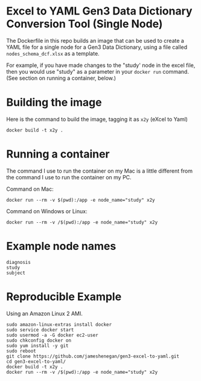 # Excel to YAML Gen3 Data Dictionary Conversion Tool (Single Node)

The Dockerfile in this repo builds an image that can be used to create a YAML file for a single node for a Gen3 Data Dictionary, using a file called `nodes_schema_dcf.xlsx` as a template.

For example, if you have made changes to the "study' node in the excel file, then you would use "study" as a parameter in your `docker run` command. (See section on running a container, below.)

# Building the image

Here is the command to build the image, tagging it as `x2y` (eXcel to Yaml)

```
docker build -t x2y .
```

# Running a container

The command I use to run the container on my Mac is a little different from the command I use to run the container on my PC.

Command on Mac:

```
docker run --rm -v $(pwd):/app -e node_name="study" x2y
```

Command on Windows or Linux:

```
docker run --rm -v /$(pwd):/app -e node_name="study" x2y
```

# Example node names

```
diagnosis
study
subject
```

# Reproducible Example

Using an Amazon Linux 2 AMI.

```
sudo amazon-linux-extras install docker
sudo service docker start
sudo usermod -a -G docker ec2-user
sudo chkconfig docker on
sudo yum install -y git
sudo reboot
git clone https://github.com/jameshenegan/gen3-excel-to-yaml.git
cd gen3-excel-to-yaml/
docker build -t x2y .
docker run --rm -v /$(pwd):/app -e node_name="study" x2y
```
